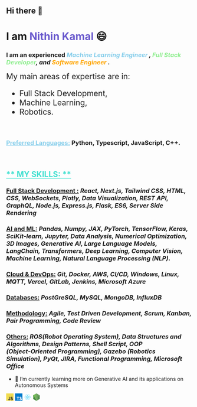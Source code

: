 ## Hi there 👋

<!--
**nithin-kamal/nithin-kamal** is a ✨ _special_ ✨ repository because its `README.md` (this file) appears on your GitHub profile.

Here are some ideas to get you started:

- 🔭 I’m currently working on ...
- 🌱 I’m currently learning ...
- 👯 I’m looking to collaborate on ...
- 🤔 I’m looking for help with ...
- 💬 Ask me about ...
- 📫 How to reach me: ...
- 😄 Pronouns: ...
- ⚡ Fun fact: ...
-->

<h1> I am <b style='color:slateblue'>Nithin Kamal</b> 😄</h1>
<h3> I am an experienced <b><i><span style='color:skyblue;'> Machine Learning Engineer </span>, <span style='color:lightgreen;'> Full Stack Developer</span>, and <span style='color:orange;'>Software Engineer </span>.</i></b> </h3>
<div style='font-size:1.5em'> My main areas of expertise are in:

- Full Stack Development,
- Machine Learning,
- Robotics.</div>
<br />
<h3> <u style='color:skyblue;'>Preferred Languages:</u> Python, Typescript, JavaScript, C++. </h3>
<br />

<h2 style='color:turquoise'><u>** MY SKILLS: **</u></h2>

<h3> <u>Full Stack Development :</u> <i><b> React, Next.js, Tailwind CSS, HTML, CSS, WebSockets, Plotly, Data Visualization, REST API, GraphQL, Node.js,
Express.js, Flask, ES6, Server Side Rendering </i></b></h3>

<h3> <u>AI and ML:</u> <b> <i>Pandas, Numpy, JAX, PyTorch, TensorFlow, Keras, SciKit‑learn, Jupyter, Data Analysis, Numerical Optimization,
3D Images, Generative AI, Large Language Models, LangChain, Transformers, Deep Learning, Computer
Vision, Machine Learning, Natural Language Processing (NLP)</i></b>.</h3>

<h3> <u>Cloud & DevOps:</u> <b><i> Git, Docker, AWS, CI/CD, Windows, Linux, MQTT, Vercel, GitLab, Jenkins, Microsoft Azure </i></b> </h3>

<h3> <u>Databases:</u> <b><i> PostGreSQL, MySQL, MongoDB, InfluxDB </i></b> </h3>

<h3> <u>Methodology:</u> <b><i> Agile, Test Driven Development, Scrum, Kanban, Pair Programming, Code Review </i></b> </h3>

<h3> <u>Others:</u> <b><i> ROS(Robot Operating System), Data Structures and Algorithms, Design Patterns, Shell Script, OOP
(Object‑Oriented Programming), Gazebo (Robotics Simulation), PyQt, JIRA, Functional Programming, Microsoft
Office</i></b> </h3>

- 🌱 I’m currently learning more on Generative AI and its applications on Autonomous Systems

<code><img height="20" alt="javascript" src="https://raw.githubusercontent.com/github/explore/80688e429a7d4ef2fca1e82350fe8e3517d3494d/topics/javascript/javascript.png"></code>
<code><img height="20" alt="typescript" src="https://raw.githubusercontent.com/github/explore/80688e429a7d4ef2fca1e82350fe8e3517d3494d/topics/typescript/typescript.png"></code>
<code><img height="20" alt="react" src="https://raw.githubusercontent.com/github/explore/80688e429a7d4ef2fca1e82350fe8e3517d3494d/topics/react/react.png"></code>
<code><img height="20" alt="nodejs" src="https://raw.githubusercontent.com/github/explore/80688e429a7d4ef2fca1e82350fe8e3517d3494d/topics/nodejs/nodejs.png"></code>
